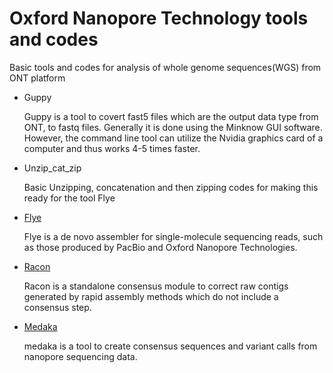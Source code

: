 # Oxford Nanopore Technology tools and codes
Basic tools and codes for analysis of whole genome sequences(WGS) from ONT platform


 - Guppy

    Guppy is a tool to covert fast5 files which are the output data type from ONT, to fastq files. Generally it is done using the Minknow GUI software. However, the command line tool can utilize the Nvidia graphics card of a computer and thus works 4-5 times faster.
 - Unzip_cat_zip 

    Basic Unzipping, concatenation and then zipping codes for making this ready for the tool Flye
 - [Flye](https://github.com/fenderglass/Flye)

    Flye is a de novo assembler for single-molecule sequencing reads, such as those produced by PacBio and Oxford Nanopore Technologies.

- [Racon](https://github.com/isovic/racon) 

    Racon is a standalone consensus module to correct raw contigs generated by rapid assembly methods which do not include a consensus step.
- [Medaka](https://github.com/nanoporetech/medaka)

    medaka is a tool to create consensus sequences and variant calls from nanopore sequencing data.
